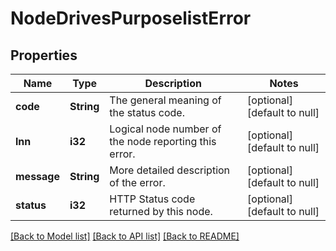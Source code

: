 # NodeDrivesPurposelistError

## Properties
Name | Type | Description | Notes
------------ | ------------- | ------------- | -------------
**code** | **String** | The general meaning of the status code. | [optional] [default to null]
**lnn** | **i32** | Logical node number of the node reporting this error. | [optional] [default to null]
**message** | **String** | More detailed description of the error. | [optional] [default to null]
**status** | **i32** | HTTP Status code returned by this node. | [optional] [default to null]

[[Back to Model list]](../README.md#documentation-for-models) [[Back to API list]](../README.md#documentation-for-api-endpoints) [[Back to README]](../README.md)


